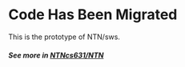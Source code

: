 # Code Has Been Migrated

This is the prototype of NTN/sws. 

##### See more in [NTNcs631/NTN](https://github.com/NTNcs631/NTN)
